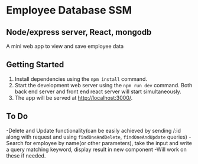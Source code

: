 # Employee Database SSM

## Node/express server, React, mongodb

A mini web app to view and save employee data

## Getting Started

1. Install dependencies using the `npm install` command.
2. Start the development web server using the `npm run dev` command. Both back end server and front end react server will start simultaneously.
3. The app will be served at <http://localhost:3000/>.

## To Do

-Delete and Update functionality(can be easily achieved by sending /:id along with request and using `findOneAndDelete`, `findOneAndUpdate` queries)
-Search for employee by name(or other parameters), take the input and write a query matching keyword, display result in new component
-Will work on these if needed.
